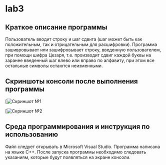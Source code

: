 # lab3

## Краткое описание программы
Пользователь вводит строку и шаг сдвига (шаг может быть как положительным, так и отрицательным для расшифровки). Программа зашивровывает или зашифровывает строку, введенную пользователем, при помощи шифра Цезаря, т.е. производит сдвиг каждой буквы на заранее введенный шаг влево или вправо по алфавиту, при этом все остальные символы остаются неизменными.

## Скриншоты консоли после выполнения программы
[![Скриншот №1](https://sun9-88.userapi.com/impg/2fthF8aMj46o6L8D5pwvlfgqDvO1EFOpPS0FEg/rnc9NphcOyI.jpg?size=1228x314&quality=96&sign=8281100c4641045872f1b6b1aac16851&type=album)

[![Скриншот №2](https://sun9-76.userapi.com/impg/D-ETYaLrJUjkCiVzJ1V-P3rUQhefOM0QXJbFsA/E2b-DFg9RZE.jpg?size=1227x401&quality=96&sign=bbbeacade8ff0ee5642ce09435dcf81a&type=album)


## Среда программирования и инструкция по использованию
Файл следует открывать в Microsoft Visual Studio. Программа написана на яхыке С++. После запуска программы необходимо следовать указаниям, которые будут появляться на экране консоли.

